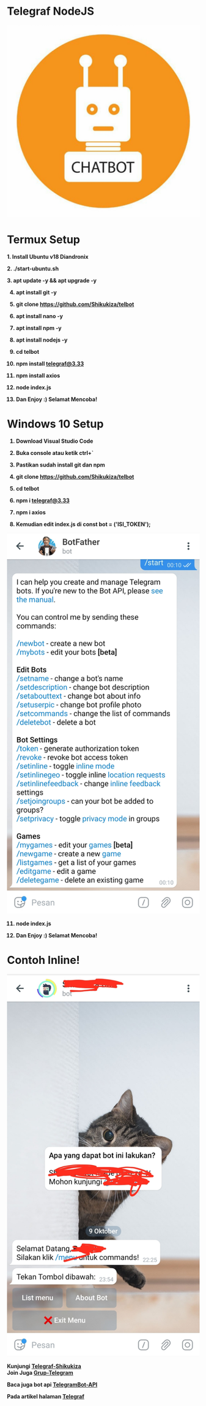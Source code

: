 # Telegraf NodeJS

![screenshot](Screenshot_20201009-220816_WhatsApp.jpg)

# Termux Setup

<b>1. Install Ubuntu v18 Diandronix</b>

<b>2. <b>./start-ubuntu.sh</b>

<b>3. <b>apt update -y && apt upgrade -y</b>

4. <b>apt install git -y<b>

5. <b>git clone https://github.com/Shikukiza/telbot</b>

6. <b>apt install nano -y</b>

7. <b>apt install npm -y</b>

8. <b>apt install nodejs -y</b>

9. <b>cd telbot</b>

10. <b>npm install telegraf@3.33<b>

11. <b>npm install axios</b>

12. <b>node index.js</b>

13. <b>Dan Enjoy :) Selamat Mencoba!</b>

# Windows 10 Setup

1. <b>Download Visual Studio Code<b>

2. <b>Buka console atau ketik ctrl+`</b>

3. <b>Pastikan sudah install git dan npm</b>

4. <b>git clone https://github.com/Shikukiza/telbot</b>

5. <b>cd telbot</b>

6. <b>npm i telegraf@3.33</b>

7. <b>npm i axios</b>

10. </b>Kemudian edit index.js di const bot = ('ISI_TOKEN');</b>

![screenshot](Screenshot_20201010-001025_Telegram.jpg)

11. <b>node index.js</b>

12. <b>Dan Enjoy :) Selamat Mencoba!</b>

# Contoh Inline!

![screenshot](Screenshot_20201009-235539_Telegram.jpg)

Kunjungi <a href="https://github.com/Shikukiza/telegraf_bot">Telegraf-Shikukiza</a>
<br/>
Join Juga <a href="https://t.me/shikukiza_nodejs">Grup-Telegram</a>

Baca juga bot api <a href="https://core.telegram.org/bots/api">TelegramBot-API</a>

Pada artikel halaman <a href="https://telegraf.js.org/#/">Telegraf</a>
